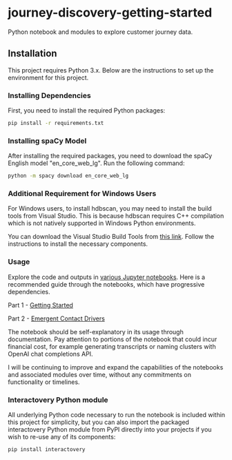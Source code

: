 # journey-discovery-getting-started
Python notebook and modules to explore customer journey data.

## Installation

This project requires Python 3.x. Below are the instructions to set up the environment for this project.

### Installing Dependencies

First, you need to install the required Python packages:

```bash
pip install -r requirements.txt
```

### Installing spaCy Model

After installing the required packages, you need to download the spaCy English model "en_core_web_lg". Run the following command:

```bash
python -m spacy download en_core_web_lg
```

### Additional Requirement for Windows Users
For Windows users, to install hdbscan, you may need to install the build tools from Visual Studio. This is because hdbscan requires C++ compilation which is not natively supported in Windows Python environments.

You can download the Visual Studio Build Tools from [this link](https://visualstudio.microsoft.com/downloads/). Follow the instructions to install the necessary components.

### Usage

Explore the code and outputs in [various Jupyter notebooks](https://github.com/sitinc/journey-discovery-getting-started/blob/main/notes/).  Here is a recommended guide through the notebooks, which have progressive dependencies.

Part 1 - [Getting Started](https://github.com/sitinc/journey-discovery-getting-started/blob/main/notes/journey-discovery-getting-started.ipynb)

Part 2 - [Emergent Contact Drivers](https://github.com/sitinc/journey-discovery-getting-started/blob/main/notes/journey-discovery-emergent-contact-drivers.ipynb)

The notebook should be self-explanatory in its usage through documentation.  Pay attention to portions of the notebook 
that could incur financial cost, for example generating transcripts or naming clusters with OpenAI chat completions API.

I will be continuing to improve and expand the capabilities of the notebooks and associated modules over time, without 
any commitments on functionality or timelines.


### Interactovery Python module

All underlying Python code necessary to run the notebook is included within this project for simplicity, but you can also import the packaged interactovery Python module from PyPI directly into your projects if you wish to re-use any of its components:

```bash
pip install interactovery
```

